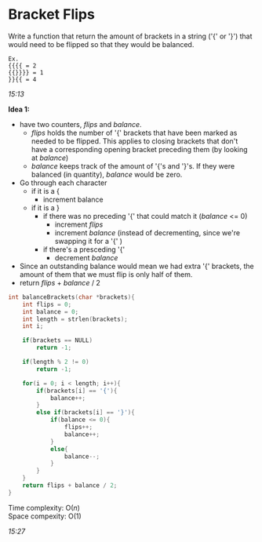 # Bracket Flips

Write a function that return the amount of brackets in a string ('{' or '}') that would need to be flipped so that they would be balanced.

````
Ex. 
{{{{ = 2
{{}}}} = 1
}}{{ = 4
````

*15:13*

**Idea 1:**
- have two counters, *flips* and *balance*. 
    - *flips* holds the number of '{' brackets that have been marked as needed to be flipped. This applies to closing brackets that don't have a corresponding opening bracket preceding them (by looking at *balance*)
    - *balance* keeps track of the amount of '{'s and '}'s. If they were balanced (in quantity), *balance* would be zero.
- Go through each character
    + if it is a {
        * increment balance
    + if it is a }
        * if there was no preceding '{' that could match it (*balance* <= 0)
            - increment *flips*
            - increment *balance* (instead of decrementing, since we're swapping it for a '{' )
        * if there's a presceding '{'
            - decrement *balance*
- Since an outstanding balance would mean we had extra '{' brackets, the amount of them that we must flip is only half of them.
- return *flips* + *balance* / 2

````c
int balanceBrackets(char *brackets){
    int flips = 0;
    int balance = 0;
    int length = strlen(brackets);
    int i;

    if(brackets == NULL)
        return -1;

    if(length % 2 != 0)
        return -1;

    for(i = 0; i < length; i++){
        if(brackets[i] == '{'){
            balance++;
        }
        else if(brackets[i] == '}'){
            if(balance <= 0){
                flips++;
                balance++;
            }
            else{
                balance--;
            }
        }
    }
    return flips + balance / 2;
}
````

Time complexity: O(*n*)  
Space compexity: O(1)

*15:27*